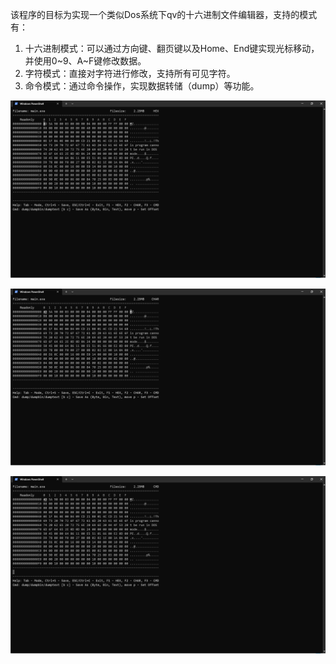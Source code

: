 该程序的目标为实现一个类似Dos系统下qv的十六进制文件编辑器，支持的模式有：

1. 十六进制模式：可以通过方向键、翻页键以及Home、End键实现光标移动，并使用0~9、A~F键修改数据。
2. 字符模式：直接对字符进行修改，支持所有可见字符。
3. 命令模式：通过命令操作，实现数据转储（dump）等功能。

![image-20240416201845006](./doc.assets/image-20240416201845006.png)

![image-20240416201849369](./doc.assets/image-20240416201849369.png)

![image-20240416201855034](./doc.assets/image-20240416201855034.png)